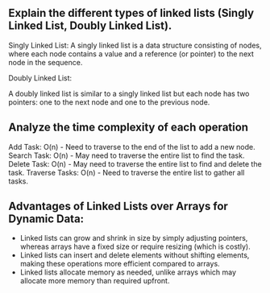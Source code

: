 ## Explain the different types of linked lists (Singly Linked List, Doubly Linked List).

Singly Linked List:
 A singly linked list is a data structure consisting of nodes, where each node contains a value and a reference (or pointer) to the next node in the sequence.

Doubly Linked List:

A doubly linked list is similar to a singly linked list but each node has two pointers: one to the next node and one to the previous node.

## Analyze the time complexity of each operation
Add Task: O(n) - Need to traverse to the end of the list to add a new node.
Search Task: O(n) - May need to traverse the entire list to find the task.
Delete Task: O(n) - May need to traverse the entire list to find and delete the task.
Traverse Tasks: O(n) - Need to traverse the entire list to gather all tasks.

## Advantages of Linked Lists over Arrays for Dynamic Data:

- Linked lists can grow and shrink in size by simply adjusting pointers, whereas arrays have a fixed size or require resizing (which is costly).
- Linked lists can insert and delete elements without shifting elements, making these operations more efficient compared to arrays.
- Linked lists allocate memory as needed, unlike arrays which may allocate more memory than required upfront.